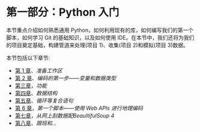         

# 第一部分：Python 入门

本节重点介绍如何熟悉通用 Python，如何利用现有的库，如何编写我们的第一个脚本，如何学习 Git 的基础知识，以及如何使用 IDE。在本节中，我们还将为我们的项目奠定基础，构建管道来处理(项目 1)、收集(项目 2)和模拟(项目 3)数据。

本节包括以下章节:

*   [第 1 章](8f352965-cebb-43c0-b2ca-0f6bf944899e.xhtml)、*准备工作区*
*   [第 2 章](5fea535c-b144-4c8b-b20b-0a0ee1c1f157.xhtml)、*编码的第一步——变量和数据类型*
*   [第三章](4ee8a15a-87bb-40c8-8c44-9cd7270b0f21.xhtml)，*功能*
*   [第四章](9a022822-e79e-4132-808b-4e569046e0a7.xhtml)、*数据结构*
*   [第五章](70925645-d2c1-4540-8aa6-4a2db1a9413c.xhtml)、*循环等复合语句*
*   [第 6 章](ca8361ef-be7b-4ada-9b74-67c692791316.xhtml)，*第一个脚本——使用 Web APIs 进行地理编码*
*   [第七章](232fe2da-7fa8-4d76-b5fc-d4bf80535e86.xhtml)，*从网上刮数据配BeaultifulSoup 4*
*   [第八章](9ba775d6-d691-4394-a485-7020b2b1ef0c.xhtml)、*跟班和...*